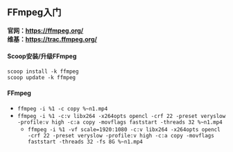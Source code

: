 ## FFmpeg入门
**官网：https://ffmpeg.org/**  
**维基：https://trac.ffmpeg.org/**
#### Scoop安装/升级FFmpeg
`scoop install -k ffmpeg`  
`scoop update -k ffmpeg`
#### FFmpeg
* `ffmpeg -i %1 -c copy %~n1.mp4`
* `ffmpeg -i %1 -c:v libx264 -x264opts opencl -crf 22 -preset veryslow -profile:v high -c:a copy -movflags faststart -threads 32 %~n1.mp4`
  * `ffmpeg -i %1 -vf scale=1920:1080 -c:v libx264 -x264opts opencl -crf 22 -preset veryslow -profile:v high -c:a copy -movflags faststart -threads 32 -fs 8G %~n1.mp4`
